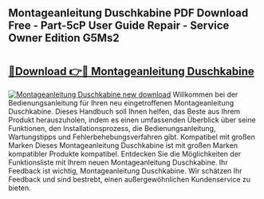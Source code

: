 ## Montageanleitung Duschkabine PDF Download Free - Part-5cP User Guide Repair - Service Owner Edition G5Ms2

# <h2><a href="http://df6m6y.blite.top/?on=Montageanleitung+Duschkabine">🔗Download 👉🔴 Montageanleitung Duschkabine</a></h2>

[![Montageanleitung Duschkabine new download](https://i.imgur.com/lujVjoI.png)](http://df6m6y.blite.top/?on=Montageanleitung+Duschkabine)
Willkommen bei der Bedienungsanleitung für Ihren neu eingetroffenen Montageanleitung Duschkabine. Dieses Handbuch soll Ihnen helfen, das Beste aus Ihrem Produkt herauszuholen, indem es einen umfassenden Überblick über seine Funktionen, den Installationsprozess, die Bedienungsanleitung, Wartungstipps und Fehlerbehebungsverfahren gibt. Kompatibel mit großen Marken Dieses Montageanleitung Duschkabine ist mit großen Marken kompatibler Produkte kompatibel. Entdecken Sie die Möglichkeiten der Funktionsliste mit Ihrem neuen Montageanleitung Duschkabine. Ihr Feedback ist wichtig, Montageanleitung Duschkabine. Wir schätzen Ihr Feedback und sind bestrebt, einen außergewöhnlichen Kundenservice zu bieten.

